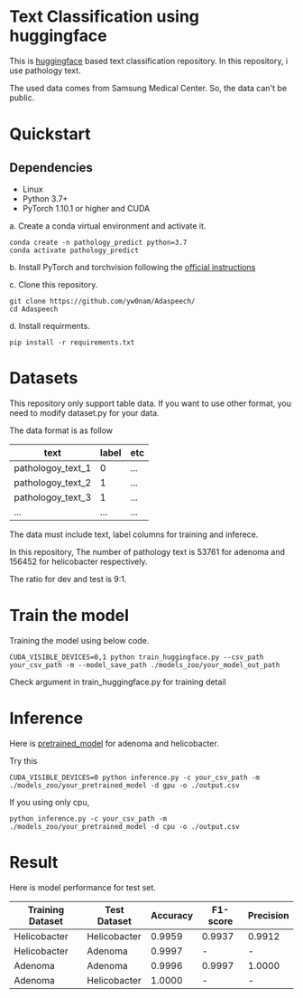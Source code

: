 # Text Classification using huggingface

This is [huggingface](https://huggingface.co/) based text classification repository.
In this repository, i use pathology text. 

The used data comes from Samsung Medical Center. So, the data can't be public.


# Quickstart

## Dependencies

- Linux
- Python 3.7+
- PyTorch 1.10.1 or higher and CUDA

a. Create a conda virtual environment and activate it.

```shell
conda create -n pathology_predict python=3.7
conda activate pathology_predict
```
b. Install PyTorch and torchvision following the [official instructions](https://pytorch.org/)

c. Clone this repository.

```shell
git clone https://github.com/yw0nam/Adaspeech/
cd Adaspeech
```

d. Install requirments.

```shell
pip install -r requirements.txt
```

# Datasets

This repository only support table data.
If you want to use other format, you need to modify dataset.py for your data.

The data format is as follow

text | label | etc |
--- | --- | --- |
pathologoy_text_1 | 0 | ... |
pathologoy_text_2 | 1 | ... |
pathologoy_text_3 | 1| ... | 
... | ... | ... |

The data must include text, label columns for training and inferece.

In this repository, The number of pathology text is 53761 for adenoma and 156452 for helicobacter respectively.

The ratio for dev and test is 9:1.

# Train the model

Training the model using below code.

```
CUDA_VISIBLE_DEVICES=0,1 python train_huggingface.py --csv_path your_csv_path -m --model_save_path ./models_zoo/your_model_out_path
```

Check argument in train_huggingface.py for training detail 

# Inference


Here is [pretrained_model](https://drive.google.com/drive/folders/1HVrk0DlN6PN8wFEA2HpnT1ej4JF6b6-R?usp=sharing) for adenoma and helicobacter.

Try this

```
CUDA_VISIBLE_DEVICES=0 python inference.py -c your_csv_path -m ./models_zoo/your_pretrained_model -d gpu -o ./output.csv
```

If you using only cpu,

```
python inference.py -c your_csv_path -m ./models_zoo/your_pretrained_model -d cpu -o ./output.csv
```

# Result

Here is model performance for test set.

Training Dataset | Test Dataset| Accuracy |F1-score | Precision |
--- |  --- | --- | --- | --- | 
Helicobacter | Helicobacter |0.9959 | 0.9937 | 0.9912 |
Helicobacter | Adenoma |0.9997 | - | - |
Adenoma | Adenoma |0.9996 |  0.9997 | 1.0000 |
Adenoma | Helicobacter | 1.0000 |  - | - |



